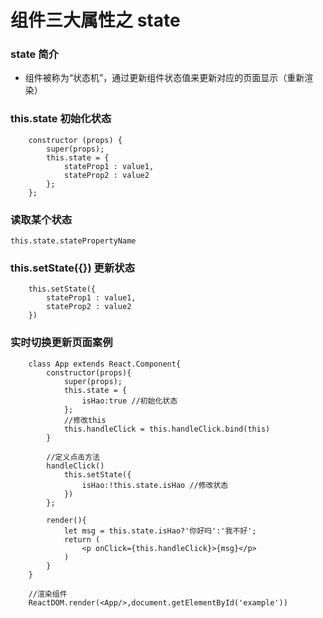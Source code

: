 # 组件三大属性之 state
### state 简介
- 组件被称为“状态机”，通过更新组件状态值来更新对应的页面显示（重新渲染）

### this.state 初始化状态
```
	constructor (props) {
		super(props);
        this.state = {
			stateProp1 : value1,
          	stateProp2 : value2
    	};
	};
```

### 读取某个状态
`this.state.statePropertyName`

### this.setState({}) 更新状态
```
	this.setState({
		stateProp1 : value1,
		stateProp2 : value2
	})
```

### 实时切换更新页面案例
```
	class App extends React.Component{
		constructor(props){
			super(props);
        	this.state = {
				isHao:true //初始化状态
			};
			//修改this
			this.handleClick = this.handleClick.bind(this)
		}
    
		//定义点击方法
		handleClick()
			this.setState({
				isHao:!this.state.isHao //修改状态
			})
		};

		render(){
			let msg = this.state.isHao?'你好吗':'我不好';
			return (
				<p onClick={this.handleClick}>{msg}</p>
      		)
     	}
	}
  
    //渲染组件
    ReactDOM.render(<App/>,document.getElementById('example'))
```